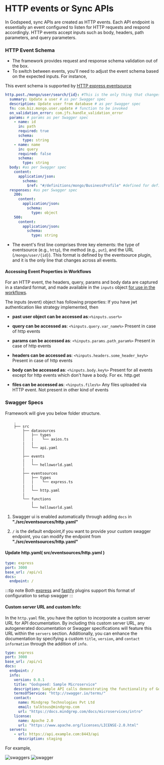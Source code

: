 # HTTP events or Sync APIs

In Godspeed, sync APIs are created as HTTP events. Each API endpoint is essentially an event configured to listen for HTTP requests and respond accordingly. HTTP events accept inputs such as body, headers, path parameters, and query parameters. 

### HTTP Event Schema

- The framework provides request and response schema validation out of the box.
- To switch between events, you'll need to adjust the event schema based on the expected inputs. For instance,

This event schema is supported by [HTTP express eventsource](https://github.com/godspeedsystems/gs-plugins/tree/main/plugins/express-as-http#godspeed-express-plugin)

```yaml
http.post./mongo/user/search/{id}: #This is the only thing that changes across all the events
  summary: Update a user # as per Swagger spec
  description: Update user from database # as per Swagger spec
  fn: com.biz.mongo.user.update # function to be invoked
  on_validation_error: com.jfs.handle_validation_error
  params: # params as per Swagger spec
    - name: id
      in: path
      required: true
      schema:
        type: string
    - name: name
      in: query
      required: false
      schema:
        type: string
  body: #as per Swagger spec
    content:
      application/json:
        schema:
          $ref: "#/definitions/mongo/BusinessProfile" #defined for definition section.
  responses: #as per Swagger spec
    200:
      content:
        application/json:
          schema:
            type: object
    500:
      content:
        application/json:
          schema:
            type: string
```

- The event's first line comprises three key elements: the type of eventsource (e.g., `http`), the method (e.g., `put`), and the URL (`/mongo/user/{id}`). This format is defined by the eventsource plugin, and it is the only line that changes across all events.

#### Accessing Event Properties in Workflows

For an HTTP event, the headers, query, params and body data are captured in a standard format, and made available in the `inputs` object [for use in the workflows](/docs/microservices-framework/workflows/overview.md).

The inputs (event) object has following properties:
If you have jwt authentication like strategy implemented, then

- **past user object can be accessed as**:`<%inputs.user%>`

- **query can be accessed as**: `<%inputs.query.var_name%>` Present in case of http events

- **params can be accessed as**: `<%inputs.params.path_param%>` Present in case of http events

- **headers can be accessed as**: `<%inputs.headers.some_header_key%>` Present in case of http events

- **body can be accessed as**: `<%inputs.body.key%>` Present for all events except for http events which don't have a body. For ex. http.get

- **files can be accessed as**: `<%inputs.files%>` Any files uploaded via HTTP event. Not present in other kind of events

### Swagger Specs

Framework will give you below folder structure.

```
    .
    ├── src
        ├── datasources
        │   ├── types
        │   |    └── axios.ts
        |   |
        │   └── api.yaml
        │
        ├── events
        |   |
        │   └── helloworld.yaml
        |
        ├── eventsources
        │   ├── types
        │   |    └── express.ts
        |   |
        │   └── http.yaml
        |
        └── functions
            |
            └── helloworld.yaml
```

1. Swagger ui is enabled automatically through adding `docs` in **"./src/eventsources/http.yaml"**

2. `/` is the default endpoint,if you want to provide your custom swagger endpoint, you can modify the endpoint from **"./src/eventsources/http.yaml"**

#### Update http.yaml( src/eventsources/http.yaml )

```yaml
type: express
port: 3000
base_url: /api/v1
docs:
  endpoint: /
```

:::tip note
Both [express](https://github.com/godspeedsystems/gs-plugins/blob/main/plugins/express-as-http/README.md) and [fastify](https://github.com/godspeedsystems/gs-plugins/tree/main/plugins/fastify-as-http) plugins support this format of configuration to setup swagger
:::

#### Custom server URL and custom Info:

In the `http.yaml` file, you have the option to incorporate a custom server URL for API documentation. By including this custom server URL, any autogenerated documentation or Swagger specifications will feature this URL within the `servers` section. Additionally, you can enhance the documentation by specifying a custom `title`, `version`, and `contact information` through the addition of `info`.

```yaml
type: express
port: 3000
base_url: /api/v1
docs:
  endpoint: /
  info:
    version: 0.0.1
    title: "Godspeed: Sample Microservice"
    description: Sample API calls demonstrating the functionality of Godspeed framework
    termsOfService: "http://swagger.io/terms/"
    contact:
      name: Mindgrep Technologies Pvt Ltd
      email: talktous@mindgrep.com
      url: "https://docs.mindgrep.com/docs/microservices/intro"
    license:
      name: Apache 2.0
      url: "https://www.apache.org/licenses/LICENSE-2.0.html"
  servers:
    - url: https://api.example.com:8443/api
      description: staging
```

For example,

<img src="https://res.cloudinary.com/dsvdiwazh/image/upload/v1706042485/Screenshot_from_2024-01-24_02-11-15_frejtp.png" alt="swaggers"/>

<img src="https://res.cloudinary.com/dsvdiwazh/image/upload/v1706042039/Screenshot_from_2024-01-24_02-03-33_n1i8yw.png" alt="swagger"/>
